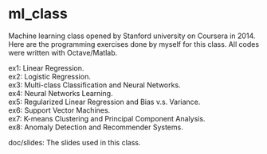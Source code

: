 ml_class
========

Machine learning class opened by Stanford university on Coursera in 2014. <br/>
Here are the programming exercises done by myself for this class.
All codes were written with Octave/Matlab.

ex1: Linear Regression. <br/>
ex2: Logistic Regression. <br/>
ex3: Multi-class Classification and Neural Networks. <br/>
ex4: Neural Networks Learning. <br/>
ex5: Regularized Linear Regression and Bias v.s. Variance. <br/>
ex6: Support Vector Machines. <br/>
ex7: K-means Clustering and Principal Component Analysis. <br/>
ex8: Anomaly Detection and Recommender Systems.

doc/slides: The slides used in this class.
